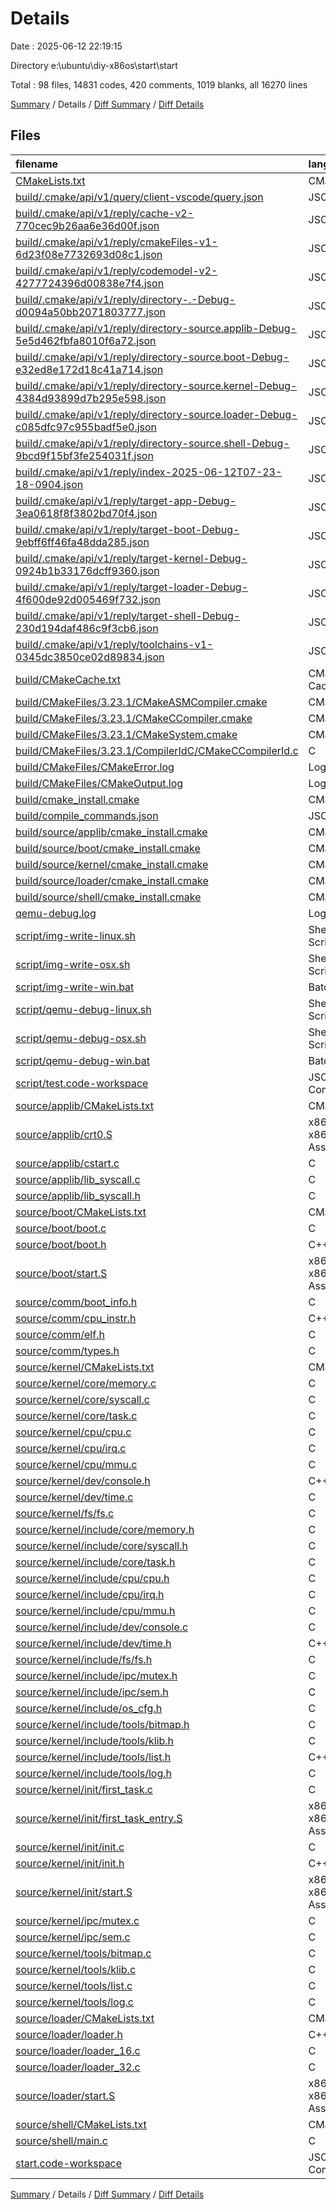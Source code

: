 # Details

Date : 2025-06-12 22:19:15

Directory e:\\ubuntu\\diy-x86os\\start\\start

Total : 98 files,  14831 codes, 420 comments, 1019 blanks, all 16270 lines

[Summary](results.md) / Details / [Diff Summary](diff.md) / [Diff Details](diff-details.md)

## Files
| filename | language | code | comment | blank | total |
| :--- | :--- | ---: | ---: | ---: | ---: |
| [CMakeLists.txt](/CMakeLists.txt) | CMake | 52 | 0 | 13 | 65 |
| [build/.cmake/api/v1/query/client-vscode/query.json](/build/.cmake/api/v1/query/client-vscode/query.json) | JSON | 1 | 0 | 0 | 1 |
| [build/.cmake/api/v1/reply/cache-v2-770cec9b26aa6e36d00f.json](/build/.cmake/api/v1/reply/cache-v2-770cec9b26aa6e36d00f.json) | JSON | 1,323 | 0 | 1 | 1,324 |
| [build/.cmake/api/v1/reply/cmakeFiles-v1-6d23f08e7732693d08c1.json](/build/.cmake/api/v1/reply/cmakeFiles-v1-6d23f08e7732693d08c1.json) | JSON | 121 | 0 | 1 | 122 |
| [build/.cmake/api/v1/reply/codemodel-v2-4277724396d00838e7f4.json](/build/.cmake/api/v1/reply/codemodel-v2-4277724396d00838e7f4.json) | JSON | 231 | 0 | 1 | 232 |
| [build/.cmake/api/v1/reply/directory-.-Debug-d0094a50bb2071803777.json](/build/.cmake/api/v1/reply/directory-.-Debug-d0094a50bb2071803777.json) | JSON | 14 | 0 | 1 | 15 |
| [build/.cmake/api/v1/reply/directory-source.applib-Debug-5e5d462fbfa8010f6a72.json](/build/.cmake/api/v1/reply/directory-source.applib-Debug-5e5d462fbfa8010f6a72.json) | JSON | 14 | 0 | 1 | 15 |
| [build/.cmake/api/v1/reply/directory-source.boot-Debug-e32ed8e172d18c41a714.json](/build/.cmake/api/v1/reply/directory-source.boot-Debug-e32ed8e172d18c41a714.json) | JSON | 14 | 0 | 1 | 15 |
| [build/.cmake/api/v1/reply/directory-source.kernel-Debug-4384d93899d7b295e598.json](/build/.cmake/api/v1/reply/directory-source.kernel-Debug-4384d93899d7b295e598.json) | JSON | 14 | 0 | 1 | 15 |
| [build/.cmake/api/v1/reply/directory-source.loader-Debug-c085dfc97c955badf5e0.json](/build/.cmake/api/v1/reply/directory-source.loader-Debug-c085dfc97c955badf5e0.json) | JSON | 14 | 0 | 1 | 15 |
| [build/.cmake/api/v1/reply/directory-source.shell-Debug-9bcd9f15bf3fe254031f.json](/build/.cmake/api/v1/reply/directory-source.shell-Debug-9bcd9f15bf3fe254031f.json) | JSON | 14 | 0 | 1 | 15 |
| [build/.cmake/api/v1/reply/index-2025-06-12T07-23-18-0904.json](/build/.cmake/api/v1/reply/index-2025-06-12T07-23-18-0904.json) | JSON | 132 | 0 | 1 | 133 |
| [build/.cmake/api/v1/reply/target-app-Debug-3ea0618f8f3802bd70f4.json](/build/.cmake/api/v1/reply/target-app-Debug-3ea0618f8f3802bd70f4.json) | JSON | 164 | 0 | 1 | 165 |
| [build/.cmake/api/v1/reply/target-boot-Debug-9ebff6ff46fa48dda285.json](/build/.cmake/api/v1/reply/target-boot-Debug-9ebff6ff46fa48dda285.json) | JSON | 170 | 0 | 1 | 171 |
| [build/.cmake/api/v1/reply/target-kernel-Debug-0924b1b33176dcff9360.json](/build/.cmake/api/v1/reply/target-kernel-Debug-0924b1b33176dcff9360.json) | JSON | 402 | 0 | 1 | 403 |
| [build/.cmake/api/v1/reply/target-loader-Debug-4f600de92d005469f732.json](/build/.cmake/api/v1/reply/target-loader-Debug-4f600de92d005469f732.json) | JSON | 178 | 0 | 1 | 179 |
| [build/.cmake/api/v1/reply/target-shell-Debug-230d194daf486c9f3cb6.json](/build/.cmake/api/v1/reply/target-shell-Debug-230d194daf486c9f3cb6.json) | JSON | 141 | 0 | 1 | 142 |
| [build/.cmake/api/v1/reply/toolchains-v1-0345dc3850ce02d89834.json](/build/.cmake/api/v1/reply/toolchains-v1-0345dc3850ce02d89834.json) | JSON | 48 | 0 | 1 | 49 |
| [build/CMakeCache.txt](/build/CMakeCache.txt) | CMake Cache | 324 | 0 | 80 | 404 |
| [build/CMakeFiles/3.23.1/CMakeASMCompiler.cmake](/build/CMakeFiles/3.23.1/CMakeASMCompiler.cmake) | CMake | 14 | 0 | 7 | 21 |
| [build/CMakeFiles/3.23.1/CMakeCCompiler.cmake](/build/CMakeFiles/3.23.1/CMakeCCompiler.cmake) | CMake | 55 | 0 | 18 | 73 |
| [build/CMakeFiles/3.23.1/CMakeSystem.cmake](/build/CMakeFiles/3.23.1/CMakeSystem.cmake) | CMake | 10 | 0 | 6 | 16 |
| [build/CMakeFiles/3.23.1/CompilerIdC/CMakeCCompilerId.c](/build/CMakeFiles/3.23.1/CompilerIdC/CMakeCCompilerId.c) | C | 633 | 61 | 135 | 829 |
| [build/CMakeFiles/CMakeError.log](/build/CMakeFiles/CMakeError.log) | Log | 53 | 0 | 56 | 109 |
| [build/CMakeFiles/CMakeOutput.log](/build/CMakeFiles/CMakeOutput.log) | Log | 20 | 0 | 15 | 35 |
| [build/cmake\_install.cmake](/build/cmake_install.cmake) | CMake | 50 | 0 | 10 | 60 |
| [build/compile\_commands.json](/build/compile_commands.json) | JSON | 137 | 0 | 0 | 137 |
| [build/source/applib/cmake\_install.cmake](/build/source/applib/cmake_install.cmake) | CMake | 33 | 0 | 7 | 40 |
| [build/source/boot/cmake\_install.cmake](/build/source/boot/cmake_install.cmake) | CMake | 33 | 0 | 7 | 40 |
| [build/source/kernel/cmake\_install.cmake](/build/source/kernel/cmake_install.cmake) | CMake | 33 | 0 | 7 | 40 |
| [build/source/loader/cmake\_install.cmake](/build/source/loader/cmake_install.cmake) | CMake | 33 | 0 | 7 | 40 |
| [build/source/shell/cmake\_install.cmake](/build/source/shell/cmake_install.cmake) | CMake | 33 | 0 | 7 | 40 |
| [qemu-debug.log](/qemu-debug.log) | Log | 6,413 | 0 | 1 | 6,414 |
| [script/img-write-linux.sh](/script/img-write-linux.sh) | Shell Script | 16 | 18 | 10 | 44 |
| [script/img-write-osx.sh](/script/img-write-osx.sh) | Shell Script | 16 | 17 | 11 | 44 |
| [script/img-write-win.bat](/script/img-write-win.bat) | Batch | 15 | 24 | 10 | 49 |
| [script/qemu-debug-linux.sh](/script/qemu-debug-linux.sh) | Shell Script | 2 | 1 | 1 | 4 |
| [script/qemu-debug-osx.sh](/script/qemu-debug-osx.sh) | Shell Script | 1 | 1 | 1 | 3 |
| [script/qemu-debug-win.bat](/script/qemu-debug-win.bat) | Batch | 11 | 2 | 1 | 14 |
| [script/test.code-workspace](/script/test.code-workspace) | JSON with Comments | 10 | 0 | 0 | 10 |
| [source/applib/CMakeLists.txt](/source/applib/CMakeLists.txt) | CMake | 9 | 0 | 3 | 12 |
| [source/applib/crt0.S](/source/applib/crt0.S) | x86 and x86_64 Assembly | 10 | 0 | 1 | 11 |
| [source/applib/cstart.c](/source/applib/cstart.c) | C | 14 | 8 | 2 | 24 |
| [source/applib/lib\_syscall.c](/source/applib/lib_syscall.c) | C | 128 | 0 | 8 | 136 |
| [source/applib/lib\_syscall.h](/source/applib/lib_syscall.h) | C | 29 | 8 | 10 | 47 |
| [source/boot/CMakeLists.txt](/source/boot/CMakeLists.txt) | CMake | 15 | 0 | 4 | 19 |
| [source/boot/boot.c](/source/boot/boot.c) | C | 6 | 14 | 4 | 24 |
| [source/boot/boot.h](/source/boot/boot.h) | C++ | 3 | 10 | 2 | 15 |
| [source/boot/start.S](/source/boot/start.S) | x86 and x86_64 Assembly | 40 | 0 | 6 | 46 |
| [source/comm/boot\_info.h](/source/comm/boot_info.h) | C | 14 | 0 | 7 | 21 |
| [source/comm/cpu\_instr.h](/source/comm/cpu_instr.h) | C++ | 115 | 0 | 15 | 130 |
| [source/comm/elf.h](/source/comm/elf.h) | C | 43 | 2 | 13 | 58 |
| [source/comm/types.h](/source/comm/types.h) | C | 7 | 0 | 2 | 9 |
| [source/kernel/CMakeLists.txt](/source/kernel/CMakeLists.txt) | CMake | 16 | 0 | 3 | 19 |
| [source/kernel/core/memory.c](/source/kernel/core/memory.c) | C | 314 | 38 | 57 | 409 |
| [source/kernel/core/syscall.c](/source/kernel/core/syscall.c) | C | 46 | 0 | 4 | 50 |
| [source/kernel/core/task.c](/source/kernel/core/task.c) | C | 608 | 24 | 64 | 696 |
| [source/kernel/cpu/cpu.c](/source/kernel/cpu/cpu.c) | C | 78 | 13 | 9 | 100 |
| [source/kernel/cpu/irq.c](/source/kernel/cpu/irq.c) | C | 289 | 1 | 20 | 310 |
| [source/kernel/cpu/mmu.c](/source/kernel/cpu/mmu.c) | C | 0 | 8 | 1 | 9 |
| [source/kernel/dev/console.h](/source/kernel/dev/console.h) | C++ | 22 | 0 | 8 | 30 |
| [source/kernel/dev/time.c](/source/kernel/dev/time.c) | C | 26 | 8 | 4 | 38 |
| [source/kernel/fs/fs.c](/source/kernel/fs/fs.c) | C | 82 | 0 | 6 | 88 |
| [source/kernel/include/core/memory.h](/source/kernel/include/core/memory.h) | C | 42 | 8 | 8 | 58 |
| [source/kernel/include/core/syscall.h](/source/kernel/include/core/syscall.h) | C | 44 | 8 | 5 | 57 |
| [source/kernel/include/core/task.h](/source/kernel/include/core/task.h) | C | 85 | 8 | 25 | 118 |
| [source/kernel/include/cpu/cpu.h](/source/kernel/include/cpu/cpu.h) | C | 60 | 8 | 15 | 83 |
| [source/kernel/include/cpu/irq.h](/source/kernel/include/cpu/irq.h) | C | 87 | 0 | 22 | 109 |
| [source/kernel/include/cpu/mmu.h](/source/kernel/include/cpu/mmu.h) | C | 71 | 0 | 8 | 79 |
| [source/kernel/include/dev/console.c](/source/kernel/include/dev/console.c) | C | 26 | 8 | 5 | 39 |
| [source/kernel/include/dev/time.h](/source/kernel/include/dev/time.h) | C++ | 11 | 0 | 5 | 16 |
| [source/kernel/include/fs/fs.h](/source/kernel/include/fs/fs.h) | C | 11 | 0 | 2 | 13 |
| [source/kernel/include/ipc/mutex.h](/source/kernel/include/ipc/mutex.h) | C | 14 | 0 | 9 | 23 |
| [source/kernel/include/ipc/sem.h](/source/kernel/include/ipc/sem.h) | C | 13 | 0 | 3 | 16 |
| [source/kernel/include/os\_cfg.h](/source/kernel/include/os_cfg.h) | C | 13 | 8 | 8 | 29 |
| [source/kernel/include/tools/bitmap.h](/source/kernel/include/tools/bitmap.h) | C | 15 | 8 | 6 | 29 |
| [source/kernel/include/tools/klib.h](/source/kernel/include/tools/klib.h) | C | 31 | 0 | 7 | 38 |
| [source/kernel/include/tools/list.h](/source/kernel/include/tools/list.h) | C++ | 54 | 0 | 12 | 66 |
| [source/kernel/include/tools/log.h](/source/kernel/include/tools/log.h) | C | 5 | 0 | 5 | 10 |
| [source/kernel/init/first\_task.c](/source/kernel/init/first_task.c) | C | 48 | 23 | 5 | 76 |
| [source/kernel/init/first\_task\_entry.S](/source/kernel/init/first_task_entry.S) | x86 and x86_64 Assembly | 10 | 0 | 1 | 11 |
| [source/kernel/init/init.c](/source/kernel/init/init.c) | C | 56 | 52 | 9 | 117 |
| [source/kernel/init/init.h](/source/kernel/init/init.h) | C++ | 3 | 0 | 5 | 8 |
| [source/kernel/init/start.S](/source/kernel/init/start.S) | x86 and x86_64 Assembly | 418 | 0 | 91 | 509 |
| [source/kernel/ipc/mutex.c](/source/kernel/ipc/mutex.c) | C | 49 | 8 | 6 | 63 |
| [source/kernel/ipc/sem.c](/source/kernel/ipc/sem.c) | C | 47 | 0 | 4 | 51 |
| [source/kernel/tools/bitmap.c](/source/kernel/tools/bitmap.c) | C | 65 | 0 | 2 | 67 |
| [source/kernel/tools/klib.c](/source/kernel/tools/klib.c) | C | 244 | 3 | 14 | 261 |
| [source/kernel/tools/list.c](/source/kernel/tools/list.c) | C | 78 | 0 | 6 | 84 |
| [source/kernel/tools/log.c](/source/kernel/tools/log.c) | C | 38 | 11 | 10 | 59 |
| [source/loader/CMakeLists.txt](/source/loader/CMakeLists.txt) | CMake | 15 | 0 | 3 | 18 |
| [source/loader/loader.h](/source/loader/loader.h) | C++ | 17 | 0 | 8 | 25 |
| [source/loader/loader\_16.c](/source/loader/loader_16.c) | C | 67 | 0 | 13 | 80 |
| [source/loader/loader\_32.c](/source/loader/loader_32.c) | C | 91 | 0 | 6 | 97 |
| [source/loader/start.S](/source/loader/start.S) | x86 and x86_64 Assembly | 29 | 0 | 6 | 35 |
| [source/shell/CMakeLists.txt](/source/shell/CMakeLists.txt) | CMake | 20 | 0 | 5 | 25 |
| [source/shell/main.c](/source/shell/main.c) | C | 20 | 9 | 1 | 30 |
| [start.code-workspace](/start.code-workspace) | JSON with Comments | 28 | 0 | 0 | 28 |

[Summary](results.md) / Details / [Diff Summary](diff.md) / [Diff Details](diff-details.md)